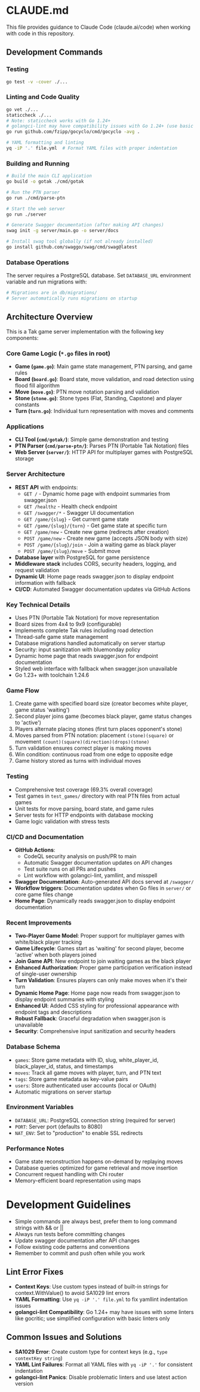 # CLAUDE.md

This file provides guidance to Claude Code (claude.ai/code) when working with code in this repository.

## Development Commands

### Testing
```bash
go test -v -cover ./...
```

### Linting and Code Quality
```bash
go vet ./...
staticcheck ./...
# Note: staticcheck works with Go 1.24+
# golangci-lint may have compatibility issues with Go 1.24+ (use basic linters only)
go run github.com/fzipp/gocyclo/cmd/gocyclo -avg .

# YAML formatting and linting
yq -iP '.' file.yml  # Format YAML files with proper indentation
```

### Building and Running
```bash
# Build the main CLI application
go build -o gotak ./cmd/gotak

# Run the PTN parser
go run ./cmd/parse-ptn

# Start the web server
go run ./server

# Generate Swagger documentation (after making API changes)
swag init -g server/main.go -o server/docs

# Install swag tool globally (if not already installed)
go install github.com/swaggo/swag/cmd/swag@latest
```

### Database Operations
The server requires a PostgreSQL database. Set `DATABASE_URL` environment variable and run migrations with:
```bash
# Migrations are in db/migrations/
# Server automatically runs migrations on startup
```

## Architecture Overview

This is a Tak game server implementation with the following key components:

### Core Game Logic (`*.go` files in root)
- **Game (`game.go`)**: Main game state management, PTN parsing, and game rules
- **Board (`board.go`)**: Board state, move validation, and road detection using flood fill algorithm
- **Move (`move.go`)**: PTN move notation parsing and validation
- **Stone (`stone.go`)**: Stone types (Flat, Standing, Capstone) and player constants
- **Turn (`turn.go`)**: Individual turn representation with moves and comments

### Applications
- **CLI Tool (`cmd/gotak/`)**: Simple game demonstration and testing
- **PTN Parser (`cmd/parse-ptn/`)**: Parses PTN (Portable Tak Notation) files
- **Web Server (`server/`)**: HTTP API for multiplayer games with PostgreSQL storage

### Server Architecture
- **REST API** with endpoints:
  - `GET /` - Dynamic home page with endpoint summaries from swagger.json
  - `GET /healthz` - Health check endpoint
  - `GET /swagger/*` - Swagger UI documentation
  - `GET /game/{slug}` - Get current game state
  - `GET /game/{slug}/{turn}` - Get game state at specific turn
  - `GET /game/new` - Create new game (redirects after creation)
  - `POST /game/new` - Create new game (accepts JSON body with size)
  - `POST /game/{slug}/join` - Join a waiting game as black player
  - `POST /game/{slug}/move` - Submit move
- **Database layer** with PostgreSQL for game persistence
- **Middleware stack** includes CORS, security headers, logging, and request validation
- **Dynamic UI**: Home page reads swagger.json to display endpoint information with fallback
- **CI/CD**: Automated Swagger documentation updates via GitHub Actions

### Key Technical Details
- Uses PTN (Portable Tak Notation) for move representation
- Board sizes from 4x4 to 9x9 (configurable)
- Implements complete Tak rules including road detection
- Thread-safe game state management
- Database migrations handled automatically on server startup
- Security: input sanitization with bluemonday policy
- Dynamic home page that reads swagger.json for endpoint documentation
- Styled web interface with fallback when swagger.json unavailable
- Go 1.23+ with toolchain 1.24.6

### Game Flow
1. Create game with specified board size (creator becomes white player, game status 'waiting')
2. Second player joins game (becomes black player, game status changes to 'active')
3. Players alternate placing stones (first turn places opponent's stone)
4. Moves parsed from PTN notation: placement `(stone)(square)` or movement `(count)(square)(direction)(drops)(stone)`
5. Turn validation ensures correct player is making moves
6. Win condition: continuous road from one edge to opposite edge
7. Game history stored as turns with individual moves

### Testing
- Comprehensive test coverage (69.3% overall coverage)
- Test games in `test_games/` directory with real PTN files from actual games
- Unit tests for move parsing, board state, and game rules
- Server tests for HTTP endpoints with database mocking
- Game logic validation with stress tests

### CI/CD and Documentation
- **GitHub Actions**:
  - CodeQL security analysis on push/PR to main
  - Automatic Swagger documentation updates on API changes
  - Test suite runs on all PRs and pushes
  - Lint workflow with golangci-lint, yamllint, and misspell
- **Swagger Documentation**: Auto-generated API docs served at `/swagger/`
- **Workflow triggers**: Documentation updates when Go files in `server/` or core game files change
- **Home Page**: Dynamically reads swagger.json to display endpoint documentation

### Recent Improvements
- **Two-Player Game Model**: Proper support for multiplayer games with white/black player tracking
- **Game Lifecycle**: Games start as 'waiting' for second player, become 'active' when both players joined
- **Join Game API**: New endpoint to join waiting games as the black player
- **Enhanced Authorization**: Proper game participation verification instead of single-user ownership
- **Turn Validation**: Ensures players can only make moves when it's their turn
- **Dynamic Home Page**: Home page now reads from swagger.json to display endpoint summaries with styling
- **Enhanced UI**: Added CSS styling for professional appearance with endpoint tags and descriptions
- **Robust Fallback**: Graceful degradation when swagger.json is unavailable
- **Security**: Comprehensive input sanitization and security headers

### Database Schema
- `games`: Store game metadata with ID, slug, white_player_id, black_player_id, status, and timestamps
- `moves`: Track all game moves with player, turn, and PTN text
- `tags`: Store game metadata as key-value pairs
- `users`: Store authenticated user accounts (local or OAuth)
- Automatic migrations on server startup

### Environment Variables
- `DATABASE_URL`: PostgreSQL connection string (required for server)
- `PORT`: Server port (defaults to 8080)
- `NAT_ENV`: Set to "production" to enable SSL redirects

### Performance Notes
- Game state reconstruction happens on-demand by replaying moves
- Database queries optimized for game retrieval and move insertion
- Concurrent request handling with Chi router
- Memory-efficient board representation using maps

# Development Guidelines
- Simple commands are always best, prefer them to long command strings with && or ||
- Always run tests before committing changes
- Update swagger documentation after API changes
- Follow existing code patterns and conventions
- Remember to commit and push often while you work

## Lint Error Fixes
- **Context Keys**: Use custom types instead of built-in strings for context.WithValue() to avoid SA1029 lint errors
- **YAML Formatting**: Use `yq -iP '.' file.yml` to fix yamllint indentation issues
- **golangci-lint Compatibility**: Go 1.24+ may have issues with some linters like gocritic; use simplified configuration with basic linters only

## Common Issues and Solutions
- **SA1029 Error**: Create custom type for context keys (e.g., `type contextKey string`)
- **YAML Lint Failures**: Format all YAML files with `yq -iP '.'` for consistent indentation
- **golangci-lint Panics**: Disable problematic linters and use latest action version